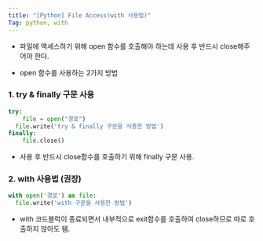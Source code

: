 ```yaml
---
title: "[Python] File Access(with 사용법)"
Tag: python, with
---
```




- 파일에 액세스하기 위해 open 함수를 호출해야 하는데 사용 후 반드시 close해주어야 한다.

- open 함수를 사용하는 2가지 방법

  

### 1. try & finally 구문 사용

```python
try:
	file = open("경로")
  file.write('try & finally 구문을 사용한 방법')
finally:
	file.close()
```

- 사용 후 반드시 close함수를 호출하기 위해 finally 구문 사용.



### 2. with 사용법 (권장)

```python
with open('경로') as file:
  file.write('with 구문을 사용한 방법')
```

- with 코드블럭이 종료되면서 내부적으로 exit함수를 호출하여 close하므로 따로 호출하지 않아도 됌.
